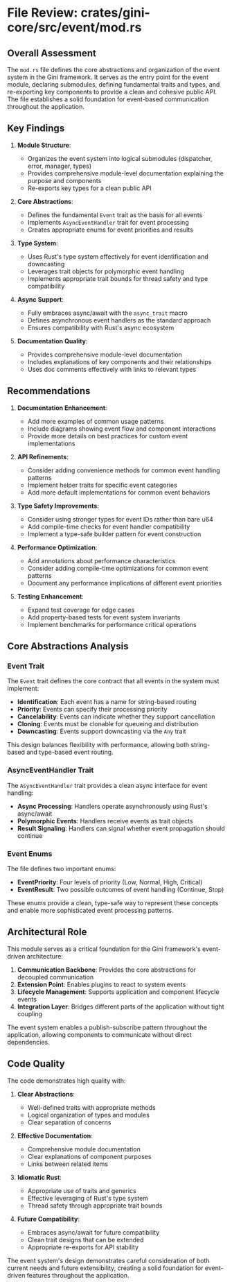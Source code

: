 # File Review: crates/gini-core/src/event/mod.rs

## Overall Assessment

The `mod.rs` file defines the core abstractions and organization of the event system in the Gini framework. It serves as the entry point for the event module, declaring submodules, defining fundamental traits and types, and re-exporting key components to provide a clean and cohesive public API. The file establishes a solid foundation for event-based communication throughout the application.

## Key Findings

1. **Module Structure**:
   - Organizes the event system into logical submodules (dispatcher, error, manager, types)
   - Provides comprehensive module-level documentation explaining the purpose and components
   - Re-exports key types for a clean public API

2. **Core Abstractions**:
   - Defines the fundamental `Event` trait as the basis for all events
   - Implements `AsyncEventHandler` trait for event processing
   - Creates appropriate enums for event priorities and results

3. **Type System**:
   - Uses Rust's type system effectively for event identification and downcasting
   - Leverages trait objects for polymorphic event handling
   - Implements appropriate trait bounds for thread safety and type compatibility

4. **Async Support**:
   - Fully embraces async/await with the `async_trait` macro
   - Defines asynchronous event handlers as the standard approach
   - Ensures compatibility with Rust's async ecosystem

5. **Documentation Quality**:
   - Provides comprehensive module-level documentation
   - Includes explanations of key components and their relationships
   - Uses doc comments effectively with links to relevant types

## Recommendations

1. **Documentation Enhancement**:
   - Add more examples of common usage patterns
   - Include diagrams showing event flow and component interactions
   - Provide more details on best practices for custom event implementations

2. **API Refinements**:
   - Consider adding convenience methods for common event handling patterns
   - Implement helper traits for specific event categories
   - Add more default implementations for common event behaviors

3. **Type Safety Improvements**:
   - Consider using stronger types for event IDs rather than bare u64
   - Add compile-time checks for event handler compatibility
   - Implement a type-safe builder pattern for event construction

4. **Performance Optimization**:
   - Add annotations about performance characteristics
   - Consider adding compile-time optimizations for common event patterns
   - Document any performance implications of different event priorities

5. **Testing Enhancement**:
   - Expand test coverage for edge cases
   - Add property-based tests for event system invariants
   - Implement benchmarks for performance critical operations

## Core Abstractions Analysis

### Event Trait

The `Event` trait defines the core contract that all events in the system must implement:

- **Identification**: Each event has a name for string-based routing
- **Priority**: Events can specify their processing priority
- **Cancelability**: Events can indicate whether they support cancellation
- **Cloning**: Events must be clonable for queueing and distribution
- **Downcasting**: Events support downcasting via the `Any` trait

This design balances flexibility with performance, allowing both string-based and type-based event routing.

### AsyncEventHandler Trait

The `AsyncEventHandler` trait provides a clean async interface for event handling:

- **Async Processing**: Handlers operate asynchronously using Rust's async/await
- **Polymorphic Events**: Handlers receive events as trait objects
- **Result Signaling**: Handlers can signal whether event propagation should continue

### Event Enums

The file defines two important enums:

- **EventPriority**: Four levels of priority (Low, Normal, High, Critical)
- **EventResult**: Two possible outcomes of event handling (Continue, Stop)

These enums provide a clean, type-safe way to represent these concepts and enable more sophisticated event processing patterns.

## Architectural Role

This module serves as a critical foundation for the Gini framework's event-driven architecture:

1. **Communication Backbone**: Provides the core abstractions for decoupled communication
2. **Extension Point**: Enables plugins to react to system events
3. **Lifecycle Management**: Supports application and component lifecycle events
4. **Integration Layer**: Bridges different parts of the application without tight coupling

The event system enables a publish-subscribe pattern throughout the application, allowing components to communicate without direct dependencies.

## Code Quality

The code demonstrates high quality with:

1. **Clear Abstractions**:
   - Well-defined traits with appropriate methods
   - Logical organization of types and modules
   - Clear separation of concerns

2. **Effective Documentation**:
   - Comprehensive module documentation
   - Clear explanations of component purposes
   - Links between related items

3. **Idiomatic Rust**:
   - Appropriate use of traits and generics
   - Effective leveraging of Rust's type system
   - Thread safety through appropriate trait bounds

4. **Future Compatibility**:
   - Embraces async/await for future compatibility
   - Clean trait designs that can be extended
   - Appropriate re-exports for API stability

The event system's design demonstrates careful consideration of both current needs and future extensibility, creating a solid foundation for event-driven features throughout the application.